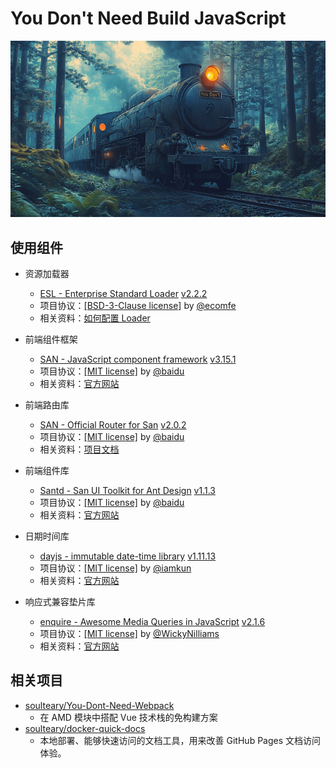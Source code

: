 # You Don't Need Build JavaScript

![](./you-dont.jpg)

## 使用组件

- 资源加载器
  - [ESL - Enterprise Standard Loader](https://github.com/ecomfe/esl) [v2.2.2](https://github.com/ecomfe/esl/releases/tag/2.2.2)
  - 项目协议：[[BSD-3-Clause license]](https://github.com/ecomfe/esl/blob/master/LICENSE) by [@ecomfe](https://github.com/ecomfe)
  - 相关资料：[如何配置 Loader](https://github.com/ecomfe/esl/blob/master/doc/config.md)

- 前端组件框架
  - [SAN - JavaScript component framework](https://github.com/baidu/san) [v3.15.1](https://www.npmjs.com/package/san/v/3.15.1?activeTab=versions)
  - 项目协议：[[MIT license]](https://github.com/baidu/san/blob/master/LICENSE) by [@baidu](https://github.com/baidu)
  - 相关资料：[官方网站](https://baidu.github.io/san/)

- 前端路由库
  - [SAN - Official Router for San](https://github.com/baidu/san-router) [v2.0.2](https://github.com/baidu/san-router/releases/tag/2.0.2)
  - 项目协议：[[MIT license]](https://github.com/baidu/san-router/blob/master/LICENSE) by [@baidu](https://github.com/baidu)
  - 相关资料：[项目文档](https://baidu.github.io/san-router/docs/quick-start)

- 前端组件库
  - [Santd - San UI Toolkit for Ant Design](https://github.com/ecomfe/santd) [v1.1.3](https://www.npmjs.com/package/santd/v/1.1.3?activeTab=code)
  - 项目协议：[[MIT license]](https://github.com/ecomfe/santd/blob/master/LICENSE) by [@baidu](https://github.com/baidu)
  - 相关资料：[官方网站](https://ecomfe.github.io/santd/)

- 日期时间库
  - [dayjs - immutable date-time library](https://github.com/iamkun/dayjs) [v1.11.13](https://github.com/iamkun/dayjs/releases/tag/v1.11.13)
  - 项目协议：[[MIT license]](https://github.com/iamkun/dayjs/blob/dev/LICENSE) by [@iamkun](https://github.com/iamkun)
  - 相关资料：[官方网站](https://day.js.org/)

- 响应式兼容垫片库
  - [enquire - Awesome Media Queries in JavaScript](https://github.com/WickyNilliams/enquire.js) [v2.1.6](https://github.com/WickyNilliams/enquire.js/releases/tag/v2.1.6)
  - 项目协议：[[MIT license]](https://github.com/WickyNilliams/enquire.js/blob/master/LICENSE) by [@WickyNilliams](https://github.com/WickyNilliams)
  - 相关资料：[官方网站](https://github.com/WickyNilliams/enquire.js/tree/gh-pages)


## 相关项目

- [soulteary/You-Dont-Need-Webpack](https://github.com/soulteary/You-Dont-Need-Webpack)
  - 在 AMD 模块中搭配 Vue 技术栈的免构建方案
- [soulteary/docker-quick-docs](https://github.com/soulteary/docker-quick-docs)
  - 本地部署、能够快速访问的文档工具，用来改善 GitHub Pages 文档访问体验。
